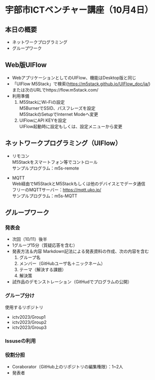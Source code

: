 # 宇部市ICTベンチャー講座（10月4日）
## 本日の概要
- ネットワークプログラミング
- グループワーク

## Web版UIFlow
- WebアプリケーションとしてのUIFlow、機能はDesktop版と同じ  
- 「UIFlow M5Stack」で検索(https://m5stack.github.io/UIFlow_doc/ja/)  
または次のURLでhttps://flow.m5stack.com/  
- 利用準備  
  1. M5StackにWi-Fiの設定  
M5BurnerでSSID、パスフレーズを設定  
M5StackのSetupでInternet Modeへ変更  
  2. UIFlowにAPI KEYを設定  
UIFlow起動時に設定もしくは、設定メニューから変更  

## ネットワークプログラミング（UIFlow）
- リモコン  
M5Stackをスマートフォン等でコントロール  
サンプルプログラム：m5s-remote

- MQTT  
Web経由でM5StackとM5Stackもしくは他のデバイスとでデータ通信  
フリーのMQTTサーバー：https://mqtt.uko.jp/  
サンプルプログラム：m5s-MQTT  

## グループワーク
### 発表会
- 次回（10/11）後半
- 1グループ15分（質疑応答を含む）
- 発表方法＆内容
Markdown記法による発表資料の作成、次の内容を含む
  1. グループ名
  1. メンバー（GitHubユーザ名＋ニックネーム）
  1. テーマ（解決する課題）  
  1. 解決策  
- 試作品のデモンストレーション（GitHudでプログラムの公開）  

### グループ分け
使用するリポジトリ  
- ictv2023/Group1
- ictv2023/Group2
- ictv2023/Group3
### Issuseの利用
### 役割分担
- Coraborator（GitHub上のリポジトリの編集権限）：1~2人
- 発表者  
 
